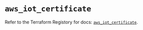 # `aws_iot_certificate`

Refer to the Terraform Registory for docs: [`aws_iot_certificate`](https://registry.terraform.io/providers/hashicorp/aws/4.64.0/docs/resources/iot_certificate).
